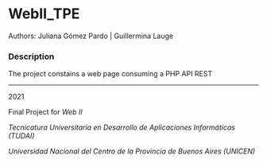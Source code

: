 # WebII_TPE

Authors: Juliana Gómez Pardo | Guillermina Lauge

### Description
The project constains a web page consuming a PHP API REST




-----------------------------------------
2021

Final Project for
*Web II* 

*Tecnicatura Universitaria en Desarrollo de Aplicaciones Informáticas (TUDAI)*

*Universidad Nacional del Centro de la Provincia de Buenos Aires (UNICEN)* 
           
